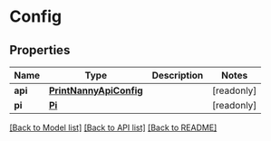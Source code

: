 # Config


## Properties
Name | Type | Description | Notes
------------ | ------------- | ------------- | -------------
**api** | [**PrintNannyApiConfig**](PrintNannyApiConfig.md) |  | [readonly] 
**pi** | [**Pi**](Pi.md) |  | [readonly] 

[[Back to Model list]](../README.md#documentation-for-models) [[Back to API list]](../README.md#documentation-for-api-endpoints) [[Back to README]](../README.md)


